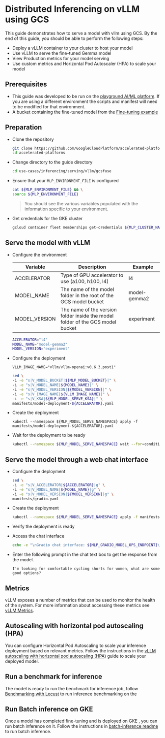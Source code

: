 # Distributed Inferencing on vLLM using GCS

This guide demonstrates how to serve a model with vllm using GCS. By the end of this guide, you should be able to perform the following steps:

- Deploy a vLLM container to your cluster to host your model
- Use vLLM to serve the fine-tuned Gemma model
- View Production metrics for your model serving
- Use custom metrics and Horizontal Pod Autoscaler (HPA) to scale your model

## Prerequisites

- This guide was developed to be run on the [playground AI/ML platform](/platforms/gke-aiml/playground/README.md). If you are using a different environment the scripts and manifest will need to be modified for that environment.
- A bucket containing the fine-tuned model from the [Fine-tuning example](/use-cases/model-fine-tuning-pipeline/fine-tuning/pytorch/README.md)

## Preparation

- Clone the repository

  ```sh
  git clone https://github.com/GoogleCloudPlatform/accelerated-platforms && \
  cd accelerated-platforms
  ```

- Change directory to the guide directory

  ```sh
  cd use-cases/inferencing/serving/vllm/gcsfuse
  ```

- Ensure that your `MLP_ENVIRONMENT_FILE` is configured

  ```sh
  cat ${MLP_ENVIRONMENT_FILE} && \
  source ${MLP_ENVIRONMENT_FILE}
  ```

  > You should see the various variables populated with the information specific to your environment.

- Get credentials for the GKE cluster

  ```sh
  gcloud container fleet memberships get-credentials ${MLP_CLUSTER_NAME} --project ${MLP_PROJECT_ID}
  ```

## Serve the model with vLLM

- Configure the environment

  | Variable      | Description                                                                    | Example      |
  | ------------- | ------------------------------------------------------------------------------ | ------------ |
  | ACCELERATOR   | Type of GPU accelerator to use (a100, h100, l4)                                | l4           |
  | MODEL_NAME    | The name of the model folder in the root of the GCS model bucket               | model-gemma2 |
  | MODEL_VERSION | The name of the version folder inside the model folder of the GCS model bucket | experiment   |

  ```sh
  ACCELERATOR="l4"
  MODEL_NAME="model-gemma2"
  MODEL_VERSION="experiment"
  ```

- Configure the deployment

  ```
  VLLM_IMAGE_NAME="vllm/vllm-openai:v0.6.3.post1"
  ```

  ```sh
  sed \
  -i -e "s|V_MODEL_BUCKET|${MLP_MODEL_BUCKET}|" \
  -i -e "s|V_MODEL_NAME|${MODEL_NAME}|" \
  -i -e "s|V_MODEL_VERSION|${MODEL_VERSION}|" \
  -i -e "s|V_IMAGE_NAME|${VLLM_IMAGE_NAME}|" \
  -i -e "s|V_KSA|${MLP_MODEL_SERVE_KSA}|" \
  manifests/model-deployment-${ACCELERATOR}.yaml
  ```

- Create the deployment

  ```
  kubectl --namespace ${MLP_MODEL_SERVE_NAMESPACE} apply -f manifests/model-deployment-${ACCELERATOR}.yaml
  ```

- Wait for the deployment to be ready

  ```sh
  kubectl --namespace ${MLP_MODEL_SERVE_NAMESPACE} wait --for=condition=ready --timeout=900s pod --selector app=vllm-openai-gcs-${ACCELERATOR}
  ```

## Serve the model through a web chat interface

- Configure the deployment

  ```sh
  sed \
  -i -e "s|V_ACCELERATOR|${ACCELERATOR}|g" \
  -i -e "s|V_MODEL_NAME|${MODEL_NAME}|g" \
  -i -e "s|V_MODEL_VERSION|${MODEL_VERSION}|g" \
  manifests/gradio.yaml
  ```

- Create the deployment

  ```sh
  kubectl --namespace ${MLP_MODEL_SERVE_NAMESPACE} apply -f manifests/gradio.yaml
  ```

- Verify the deployment is ready

- Access the chat interface

  ```sh
  echo -e "\nGradio chat interface: ${MLP_GRADIO_MODEL_OPS_ENDPOINT}\n"
  ```

- Enter the following prompt in the chat text box to get the response from the model.

  ```
  I'm looking for comfortable cycling shorts for women, what are some good options?
  ```

## Metrics

vLLM exposes a number of metrics that can be used to monitor the health of the system. For more information about accessing these metrics see [vLLM Metrics](/use-cases/inferencing/serving/vllm/metrics/README.md).

## Autoscaling with horizontal pod autoscaling (HPA)

You can configure Horizontal Pod Autoscaling to scale your inference deployment based on relevant metrics. Follow the instructions in the [vLLM autoscaling with horizontal pod autoscaling (HPA)](/use-cases/inferencing/serving/vllm/autoscaling/README.md) guide to scale your deployed model.

## Run a benchmark for inference

The model is ready to run the benchmark for inference job, follow [Benchmarking with Locust](/use-cases/inferencing/benchmark/README.md) to run inference benchmarking on the

## Run Batch inference on GKE

Once a model has completed fine-tuning and is deployed on GKE , you can run batch inference on it. Follow the instructions in [batch-inference readme](/use-cases/inferencing/batch-inference/README.md) to run batch inference.
